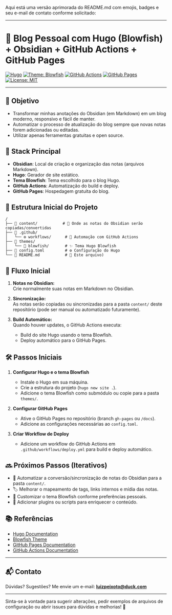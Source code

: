 Aqui está uma versão aprimorada do README.md com emojis, badges e seu e-mail de contato conforme solicitado:

---

# 📝 Blog Pessoal com Hugo (Blowfish) + Obsidian + GitHub Actions + GitHub Pages

[![Hugo](https://img.shields.io/badge/Hugo-Static%20Site%20Generator-blueviolet?logo=hugo)](https://gohugo.io/)
[![Theme: Blowfish](https://img.shields.io/badge/Theme-Blowfish-0099ff?logo=blowfish)](https://blowfish.page/)
[![GitHub Actions](https://github.com/peixoto-ops/blog/actions/workflows/deploy.yml/badge.svg)](https://github.com/peixoto-ops/blog/actions)
[![GitHub Pages](https://img.shields.io/badge/GitHub-Pages-3276b1?logo=github)](https://pages.github.com/)
[![License: MIT](https://img.shields.io/badge/license-MIT-green)](LICENSE)

---

## 🎯 Objetivo

- Transformar minhas anotações do Obsidian (em Markdown) em um blog moderno, responsivo e fácil de manter.
- Automatizar o processo de atualização do blog sempre que novas notas forem adicionadas ou editadas.
- Utilizar apenas ferramentas gratuitas e open source.

## 🚀 Stack Principal

- **Obsidian**: Local de criação e organização das notas (arquivos Markdown).
- **Hugo**: Gerador de site estático.
- **Tema Blowfish**: Tema escolhido para o blog Hugo.
- **GitHub Actions**: Automatização do build e deploy.
- **GitHub Pages**: Hospedagem gratuita do blog.

## 📁 Estrutura Inicial do Projeto

```
/
├── 📂 content/           # 📝 Onde as notas do Obsidian serão copiadas/convertidas
├── 🤖 .github/
│   └── ⚙️ workflows/      # 🔄 Automação com GitHub Actions
├── 🎨 themes/
│   └── 🐡 blowfish/       # ✨ Tema Hugo Blowfish
├── 🔧 config.toml         # ⚙️ Configuração do Hugo
└── 📖 README.md           # 📄 Este arquivo)
```



## 🔄 Fluxo Inicial

1. **Notas no Obsidian:**  
   Crie normalmente suas notas em Markdown no Obsidian.

2. **Sincronização:**  
   As notas serão copiadas ou sincronizadas para a pasta `content/` deste repositório (pode ser manual ou automatizado futuramente).

3. **Build Automático:**  
   Quando houver updates, o GitHub Actions executa:
   - Build do site Hugo usando o tema Blowfish.
   - Deploy automático para o GitHub Pages.

## 🛠️ Passos Iniciais

1. **Configurar Hugo e o tema Blowfish**
   - Instale o Hugo em sua máquina.
   - Crie a estrutura do projeto (`hugo new site .`).
   - Adicione o tema Blowfish como submódulo ou copie para a pasta `themes/`.

2. **Configurar GitHub Pages**
   - Ative o GitHub Pages no repositório (branch `gh-pages` ou `/docs`).
   - Adicione as configurações necessárias ao `config.toml`.

3. **Criar Workflow de Deploy**
   - Adicione um workflow do GitHub Actions em `.github/workflows/deploy.yml` para build e deploy automático.

## 🔜 Próximos Passos (Iterativos)

- 🔗 Automatizar a conversão/sincronização de notas do Obsidian para a pasta `content/`.
- 🏷️ Melhorar o mapeamento de tags, links internos e mídia das notas.
- 🎨 Customizar o tema Blowfish conforme preferências pessoais.
- 🔌 Adicionar plugins ou scripts para enriquecer o conteúdo.

## 📚 Referências

- [Hugo Documentation](https://gohugo.io/documentation/)
- [Blowfish Theme](https://blowfish.page/)
- [GitHub Pages Documentation](https://docs.github.com/en/pages)
- [GitHub Actions Documentation](https://docs.github.com/en/actions)

---

## 📬 Contato

Dúvidas? Sugestões? Me envie um e-mail: **luizpeixoto@duck.com**

---

Sinta-se à vontade para sugerir alterações, pedir exemplos de arquivos de configuração ou abrir issues para dúvidas e melhorias! 🚀
